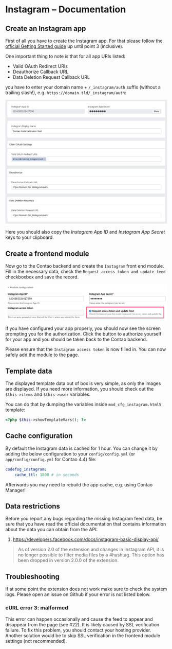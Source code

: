 # Instagram – Documentation

## Create an Instagram app

First of all you have to create the Instagram app. For that please follow the [official Getting Started guide](https://developers.facebook.com/docs/instagram-basic-display-api/getting-started)
up until point 3 (inclusive).

One important thing to note is that for all app URIs listed:

- Valid OAuth Redirect URIs
- Deauthorize Callback URL
- Data Deletion Request Callback URL

you have to enter your domain name + `/_instagram/auth` suffix (without a trailing slash!), e.g. `https://domain.tld/_instagram/auth`: 

![](images/instagram-1.png)

Here you should also copy the *Instagram App ID* and *Instagram App Secret* keys to your clipboard.


## Create a frontend module

Now go to the Contao backend and create the `Instagram` front end module. Fill in the necessary data, 
check the `Request access token and update feed` checkboxbox and save the record.

![](images/instagram-2.png)

If you have configured your app properly, you should now see the screen prompting you for the authorization.
Click the button to authorize yourself for your app and you should be taken back to the Contao backend.

Please ensure that the `Instagram access token` is now filled in. You can now safely add the module to the page.


## Template data

The displayed template data out of box is very simple, as only the images are displayed. If you need more information,
you should check out the `$this->items` and `$this->user` variables.

You can do that by dumping the variables inside `mod_cfg_instagram.html5` template:

```php
<?php $this->showTemplateVars(); ?>
```


## Cache configuration

By default the Instagram data is cached for 1 hour. You can change it by adding the below configuration to your
`config/config.yml` (or `app/config/config.yml` for Contao 4.4) file:

```yaml
codefog_instagram:
    cache_ttl: 1800 # in seconds
``` 

Afterwards you may need to rebuild the app cache, e.g. using Contao Manager!


## Data restrictions

Before you report any bugs regarding the missing Instagram feed data, be sure that you have read the official
documentation that contains information about the data you can obtain from the API:

1. https://developers.facebook.com/docs/instagram-basic-display-api/

> As of version 2.0 of the extension and changes in Instagram API, it is no longer possible to filter media files
> by a #hashtag. This option has been dropped in version 2.0.0 of the extension.


## Troubleshooting

If at some point the extension does not work make sure to check the system logs. Please open an issue on Github
if your error is not listed below.

### cURL error 3: <url> malformed 

This error can happen occasionally and cause the feed to appear and disappear from the page (see #22). It is likely 
caused by SSL verification failure. To fix this problem, you should contact your hosting provider. Another solution 
would be to skip SSL verification in the frontend module settings (not recommended).

